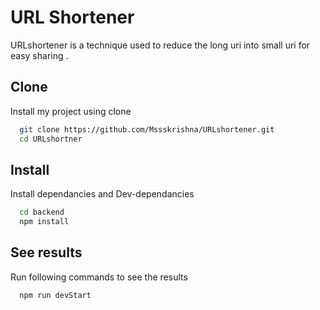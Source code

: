 
# URL Shortener

URLshortener is a technique used to reduce the long uri into small uri for easy sharing .


## Clone

Install my project using clone

```bash
  git clone https://github.com/Mssskrishna/URLshortener.git
  cd URLshortner
```
## Install 

Install dependancies and Dev-dependancies

```bash
  cd backend
  npm install
```

## See results

Run following commands to see the results

```bash
  npm run devStart
```